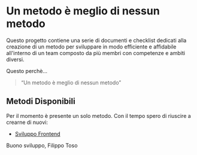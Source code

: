 # Un metodo è meglio di nessun metodo

Questo progetto contiene una serie di documenti e checklist dedicati alla creazione
di un metodo per sviluppare in modo efficiente e affidabile all'interno di un team
composto da più membri con competenze e ambiti diversi.

Questo perchè...

> “Un metodo è meglio di nessun metodo”

## Metodi Disponibili

Per il momento è presente un solo metodo. Con il tempo spero di riuscire a crearne di nuovi:

- [Sviluppo Frontend](sviluppo-frontend.md)

Buono sviluppo,
Filippo Toso
